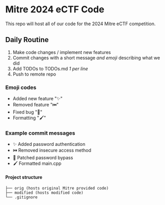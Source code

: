 # Mitre 2024 eCTF Code

This repo will host all of our code for the 2024 Mitre eCTF competition.

## Daily Routine

1. Make code changes / implement new features
2. Commit changes with a short message *and emoji* describing what we did
3. Add TODOs to TODOs.md *1 per line*
4. Push to remote repo

### Emoji codes

- Added new feature "✨"
- Removed feature "⏮️"
- Fixed bug "🐛"
- Formatting "🖌️"

### Example commit messages

- ✨ Added password authentication
- ⏮️ Removed insecure access method
- 🐛 Patched password bypass
- 🖌️ Formatted main.cpp

#### Project structure

```tree
├── orig (hosts original Mitre provided code)
├── modified (hosts modified code)
└── .gitignore
```

